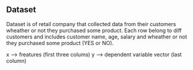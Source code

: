 ## Dataset 
Dataset is of retail company that collected data from their customers wheather or not they purchased some product.
Each row belong to diff customers and includes customer name, age, salary and wheather or not they purchased some product (YES or NO).

x --> freatures  (first three colums)
y --> dependent variable vector (last column)


